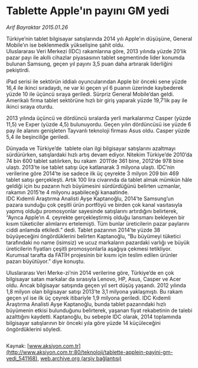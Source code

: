 # Tablette Apple'ın payını GM yedi

*Arif Bayraktar 2015.01.26*

<div class="pNewsDetailMainContent" itemprop="articleBody">
 <p>
  Türkiye’nin tablet bilgisayar satışlarında 2014 yılı Apple’ın düşüşüne, General Mobile’ın ise beklenmedik yükselişine şahit oldu.
  <br/>
  Uluslararası Veri Merkezi (IDC) rakamlarına göre, 2013 yılında yüzde 20’lik pazar payı ile akıllı cihazlar piyasasının tablet segmentinde lider konumda bulunan Samsung, geçen yıl payını 3,5 puan daha artırarak liderliğini pekiştirdi.
 </p>
 <p>
  iPad serisi ile sektörün iddialı oyuncularından Apple bir önceki sene yüzde 16,4 ile ikinci sıradaydı, ne var ki geçen yıl 6 puanın üzerinde kaybederek yüzde 10 ile üçüncü sıraya geriledi. Sürpriz General Mobile’dan geldi. Amerikalı firma tablet sektörüne hızlı bir giriş yaparak yüzde 19,7’lik pay ile ikinci sıraya oturdu.
 </p>
 <p>
  2013 yılında üçüncü ve dördüncü sıralarda yerli markalarımız Casper (yüzde 11,5) ve Exper (yüzde 4,5) bulunuyordu. Geçen yılın dördüncüsü ise yüzde 6 pay ile alanını genişleten Tayvanlı teknoloji firması Asus oldu. Casper yüzde 5,4 ile beşinciliğe geriledi.
 </p>
 <p>
  Dünyada ve Türkiye’de  tablete olan ilgi bilgisayar satışlarını azaltmayı sürdürürken, satışlardaki hızlı artış devam ediyor. Nitekim Türkiye’de 2010’da 74 bin 600 tablet satılırken, bu rakam  2011’de 361 bine, 2012’de 978 bine ulaştı. 2013’te ise tablet satışı üçe katlanarak 3 milyona ulaştı. IDC’nin verilerine göre 2014’te ise sadece ilk üç çeyrekte 3 milyon 209 bin 469 tablet satışı gerçekleşti. Artık 100 lira civarında da tablet almak mümkün hâle geldiği için bu pazarın hızlı büyümesini sürdürdüğünü belirten uzmanlar, rakamın 2015’te 4 milyonu aşabileceği kanaatinde.
  <br/>
  IDC Kıdemli Araştırma Analisti Ayşe Kaptanoğlu, 2014’te Samsung’un  pazara sunduğu çok çeşitli ürün portföyü ve birden çok kanal vasıtasıyla yapmış olduğu promosyonlar sayesinde satışlarını artırdığını belirterek, “Ayrıca Apple’ın 4. çeyrekte gerçekleştirmiş olduğu lansmanı bekleyen bir kısım tüketiciler alımlarını ertelemişti. Tüm bunlar üreticilerin pazar paylarını ciddi anlamda etkiledi.” dedi. Tablet pazarının 2014’te yüzde 38 büyüyeceğini öngördüklerini belirten Kaptanoğlu, “Bu büyümeyi tüketici tarafındaki no name (isimsiz) ve ucuz markaların pazardaki varlığı ve büyük üreticilerin fiyatları çeşitli promosyonlarla aşağıya çekmesi tetikliyor. Kurumsal tarafta da FATİH projesinin bir kısmı için teslim edilen ürünler pazarı büyütüyor.” diye konuştu.
 </p>
 <p>
  Uluslararası Veri Merke-zi’nin 2014 verilerine göre, Türkiye’de en çok bilgisayar satan markalar da sırasıyla Lenovo, HP, Asus, Casper ve Acer oldu. Ancak bilgisayar satışında geçen yıl sert düşüş yaşandı. 2012 yılında 1,8 milyon olan bilgisayar satışı 2013’te 3,1 milyona yaklaşmıştı. Bu rakam geçen yıl ise ilk üç çeyrek itibariyle 1,9 milyona geriledi. IDC Kıdemli Araştırma Analisti Ayşe Kaptanoğlu, bunda tablet pazarındaki hızlı büyümenin etkisi bulunduğunu belirterek, yaşanan fiyat rekabetinin de talebi azalttığını kaydetti. Kaptanoğlu, bu sebeple IDC olarak, 2014 toplamında bilgisayar satışlarının bir önceki yıla göre yüzde 14 küçüleceğini öngördüklerini söyledi.
 </p>
 <p>
  <img alt="" src="http://web.archive.org/web/20150519032556im_/http://medya.aksiyon.com.tr//aksiyon/2015/01/27/552582.jpg "/>
 </p>
</div>


Kaynak: [www.aksiyon.com.tr](http://www.aksiyon.com.tr:80/teknoloji/tablette-applein-payini-gm-yedi_541168), [web.archive.org (arşiv bağlantısı)](http://web.archive.org/web/20150519032556/http://www.aksiyon.com.tr:80/teknoloji/tablette-applein-payini-gm-yedi_541168)
